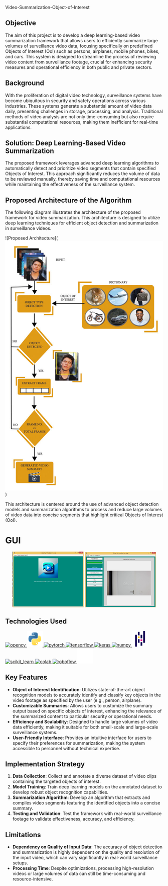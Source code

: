  Video-Summarization-Object-of-Interest

## Objective
The aim of this project is to develop a deep learning-based video summarization framework that allows users to efficiently summarize large volumes of surveillance video data, focusing specifically on predefined Objects of Interest (OoI) such as persons, airplanes, mobile phones, bikes, and cars. This system is designed to streamline the process of reviewing video content from surveillance footage, crucial for enhancing security measures and operational efficiency in both public and private sectors.

## Background
With the proliferation of digital video technology, surveillance systems have become ubiquitous in security and safety operations across various industries. These systems generate a substantial amount of video data daily, presenting challenges in storage, processing, and analysis. Traditional methods of video analysis are not only time-consuming but also require substantial computational resources, making them inefficient for real-time applications.

## Solution: Deep Learning-Based Video Summarization
The proposed framework leverages advanced deep learning algorithms to automatically detect and prioritize video segments that contain specified Objects of Interest. This approach significantly reduces the volume of data to be reviewed manually, thereby saving time and computational resources while maintaining the effectiveness of the surveillance system.
## Proposed Architecture of the Algorithm

The following diagram illustrates the architecture of the proposed framework for video summarization. This architecture is designed to utilize deep learning techniques for efficient object detection and summarization in surveillance videos.

![Proposed Architecture](![Alt text](GUI/Architecture-of-the-proposed-framework.png))

This architecture is centered around the use of advanced object detection models and summarization algorithms to process and reduce large volumes of video data into concise segments that highlight critical Objects of Interest (OoI).

# GUI

<p align="center">
  <img src="GUI/Gui1.PNG" alt="GUI 1" style="width: 45%;">
  <img src="GUI/Gui2.PNG" alt="GUI 2" style="width: 45%;">
</p>


## Technologies Used

<p align="left">
  <a href="https://opencv.org/" target="_blank" rel="noreferrer">
    <img src="https://www.vectorlogo.zone/logos/opencv/opencv-icon.svg" alt="opencv" width="50" height="50"/>
  </a>
  <a href="https://www.python.org" target="_blank" rel="noreferrer">
    <img src="https://raw.githubusercontent.com/devicons/devicon/master/icons/python/python-original.svg" alt="python" width="50" height="50"/>
  </a>
  <a href="https://pytorch.org/" target="_blank" rel="noreferrer">
    <img src="https://www.vectorlogo.zone/logos/pytorch/pytorch-icon.svg" alt="pytorch" width="50" height="50"/>
  </a>
  <a href="https://www.tensorflow.org" target="_blank" rel="noreferrer">
    <img src="https://www.vectorlogo.zone/logos/tensorflow/tensorflow-icon.svg" alt="tensorflow" width="50" height="50"/>
  </a>
  <a href="https://keras.io/" target="_blank" rel="noreferrer">
    <img src="https://keras.io/img/logo.png" alt="keras" width="50" height="50"/>
  </a>
  <a href="https://numpy.org/" target="_blank" rel="noreferrer">
    <img src="https://numpy.org/images/logo.svg" alt="numpy" width="50" height="50"/>
  </a>
  <a href="https://pandas.pydata.org/" target="_blank" rel="noreferrer">
    <img src="https://raw.githubusercontent.com/devicons/devicon/2ae2a900d2f041da66e950e4d48052658d850630/icons/pandas/pandas-original.svg" alt="pandas" width="50" height="50"/>
  </a>
  <a href="https://scikit-learn.org/" target="_blank" rel="noreferrer">
    <img src="https://upload.wikimedia.org/wikipedia/commons/0/05/Scikit_learn_logo_small.svg" alt="scikit_learn" width="50" height="50"/>
  </a>
  <a href="https://colab.research.google.com/" target="_blank" rel="noreferrer">
    <img src="https://colab.research.google.com/img/colab_favicon_256px.png" alt="colab" width="50" height="50"/>
  </a>
  <a href="https://roboflow.com/" target="_blank" rel="noreferrer">
    <img src="https://app.roboflow.com/images/logomark-color.svg" alt="roboflow" width="50" height="50"/>
  </a>
  <a href="https://ultralytics.com/" target="_blank" rel="noreferrer">
    <img src="https://github.com/ultralytics/assets/raw/main/logo/Ultralytics_Logotype_Reverse.svg" alt="ultralytics" width="50" height="50"/>
  </a>
</p>

## Key Features
- **Object of Interest Identification**: Utilizes state-of-the-art object recognition models to accurately identify and classify key objects in the video footage as specified by the user (e.g., person, airplane).
- **Customizable Summaries**: Allows users to customize the summary output based on specific objects of interest, enhancing the relevance of the summarized content to particular security or operational needs.
- **Efficiency and Scalability**: Designed to handle large volumes of video data efficiently, making it suitable for both small-scale and large-scale surveillance systems.
- **User-Friendly Interface**: Provides an intuitive interface for users to specify their preferences for summarization, making the system accessible to personnel without technical expertise.

## Implementation Strategy
1. **Data Collection**: Collect and annotate a diverse dataset of video clips containing the targeted objects of interest.
2. **Model Training**: Train deep learning models on the annotated dataset to develop robust object recognition capabilities.
3. **Summarization Algorithm**: Develop an algorithm that extracts and compiles video segments featuring the identified objects into a concise summary.
4. **Testing and Validation**: Test the framework with real-world surveillance footage to validate effectiveness, accuracy, and efficiency.

## Limitations
- **Dependency on Quality of Input Data**: The accuracy of object detection and summarization is highly dependent on the quality and resolution of the input video, which can vary significantly in real-world surveillance setups.
- **Processing Time**: Despite optimizations, processing high-resolution videos or large volumes of data can still be time-consuming and resource-intensive.
